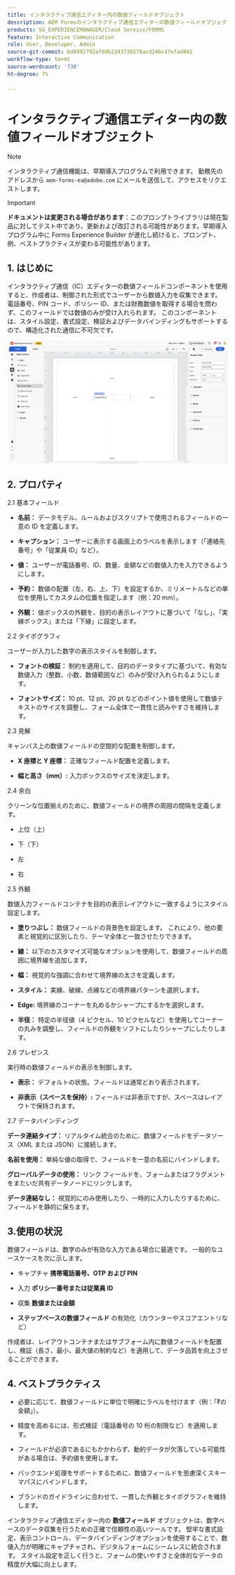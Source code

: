 ```yaml
---
title: インタラクティブ通信エディター内の数値フィールドオブジェクト
description: AEM Formsのインタラクティブ通信エディターの数値フィールドオブジェクトを使用すると、作成者は制御された形式でユーザーから数値入力を収集できます。
products: SG_EXPERIENCEMANAGER/Cloud Service/FORMS
feature: Interactive Communication
role: User, Developer, Admin
source-git-commit: bd8992792afddb2243736578acd24bc47efad842
workflow-type: tm+mt
source-wordcount: '738'
ht-degree: 7%

---
```



# インタラクティブ通信エディター内の数値フィールドオブジェクト

>[!NOTE]
>
> インタラクティブ通信機能は、早期導入プログラムで利用できます。 勤務先のアドレスから `aem-forms-ea@adobe.com` にメールを送信して、アクセスをリクエストします。

>[!IMPORTANT]
>
> **ドキュメントは変更される場合があります**：このプロンプトライブラリは現在製品に対してテスト中であり、更新および改訂される可能性があります。早期導入プログラム中に Forms Experience Builder が進化し続けると、プロンプト、例、ベストプラクティスが変わる可能性があります。

## &#x200B;1. はじめに

インタラクティブ通信（IC）エディターの数値フィールドコンポーネントを使用すると、作成者は、制御された形式でユーザーから数値入力を収集できます。 電話番号、PIN コード、ポリシー ID、または財務数値を取得する場合を問わず、このフィールドでは数値のみが受け入れられます。 このコンポーネントは、スタイル設定、書式設定、検証およびデータバインディングもサポートするので、構造化された通信に不可欠です。

![IC 文書の検索 &#x200B;](/help/forms/interactive-communication/assets/numericfield.png)

## &#x200B;2. プロパティ

2.1 基本フィールド

- **名前：** データモデル、ルールおよびスクリプトで使用されるフィールドの一意の ID を定義します。

- **キャプション：** ユーザーに表示する画面上のラベルを表示します（「連絡先番号」や「従業員 ID」など）。

- **値：** ユーザーが電話番号、ID、数量、金額などの数値入力を入力できるようにします。

- **予約：** 数値の配置（左、右、上、下）を設定するか、ミリメートルなどの単位を使用してカスタムの位置を指定します（例：20 mm）。

- **外観：** 値ボックスの外観を、目的の表示レイアウトに基づいて「なし」、「実線ボックス」または「下線」に設定します。

2.2 タイポグラフィ

ユーザーが入力した数字の表示スタイルを制御します。

- **フォントの検証：** 制約を適用して、目的のデータタイプに基づいて、有効な数値入力（整数、小数、数値範囲など）のみが受け入れられるようにします。

- **フォントサイズ：** 10 pt、12 pt、20 pt などのポイント値を使用して数値テキストのサイズを調整し、フォーム全体で一貫性と読みやすさを維持します。

2.3 見解

キャンバス上の数値フィールドの空間的な配置を制御します。

- **X 座標と Y 座標：** 正確なフィールド配置を定義します。

- **幅と高さ（mm）:** 入力ボックスのサイズを決定します。

2.4 余白

クリーンな位置揃えのために、数値フィールドの境界の周囲の間隔を定義します。

- 上位（上）

- 下（下）

- 左

- 右

2.5 外観

数値入力フィールドコンテナを目的の表示レイアウトに一致するようにスタイル設定します。

- **塗りつぶし：** 数値フィールドの背景色を設定します。 これにより、他の要素と視覚的に区別したり、テーマ全体と一致させたりできます。

- **線：** 以下のカスタマイズ可能なオプションを使用して、数値フィールドの周囲に境界線を追加します。

- **幅：** 視覚的な強調に合わせて境界線の太さを定義します。

- **スタイル：** 実線、破線、点線などの境界線パターンを選択します。

- **Edge:** 境界線のコーナーを丸めるかシャープにするかを選択します。

- **半径：** 特定の半径値（4 ピクセル、10 ピクセルなど）を使用してコーナーの丸みを調整し、フィールドの外観をソフトにしたりシャープにしたりします。

2.6 プレゼンス

実行時の数値フィールドの表示を制御します。

- **表示：** デフォルトの状態。フィールドは通常どおり表示されます。

- **非表示（スペースを保持）:** フィールドは非表示ですが、スペースはレイアウトで保持されます。

2.7 データバインディング

**データ連結タイプ：** リアルタイム統合のために、数値フィールドをデータソース（XML または JSON）に接続します。

**名前を使用：** 単純な値の取得で、フィールドを一意の名前にバインドします。

**グローバルデータの使用：** リンク フィールドを、フォームまたはフラグメントをまたいだ共有データノードにリンクします。

**データ連結なし：** 視覚的にのみ使用したり、一時的に入力したりするために、フィールドを静的に保ちます。

## 3.使用の状況

数値フィールドは、数字のみが有効な入力である場合に最適です。 一般的なユースケースを次に示します。

- キャプチャ **携帯電話番号、OTP および PIN**

- 入力 **ポリシー番号または従業員 ID**

- 収集 **数値または金額**

- **ステップベースの数値フィールド** の有効化（カウンターやスコアエントリなど）

作成者は、レイアウトコンテナまたはサブフォーム内に数値フィールドを配置し、検証（長さ、最小、最大値の制約など）を適用して、データ品質を向上させることができます。

## &#x200B;4. ベストプラクティス

- 必要に応じて、数値フィールドに単位で明確にラベルを付けます（例：「₹の金額」）。

- 精度を高めるには、形式検証（電話番号の 10 桁の制限など）を適用します。

- フィールドが必須であるにもかかわらず、動的データが欠落している可能性がある場合は、予約値を使用します。

- バックエンド処理をサポートするために、数値フィールドを思慮深くスキーマパスにバインドします。

- ブランドのガイドラインに合わせて、一貫した外観とタイポグラフィを維持します。

インタラクティブ通信エディター内の **数値フィールド** オブジェクトは、数字ベースのデータ収集を行うための正確で信頼性の高いツールです。 堅牢な書式設定、表示コントロール、データバインディングオプションを使用することで、数値入力が明確にキャプチャされ、デジタルフォームにシームレスに統合されます。 スタイル設定を正しく行うと、フォームの使いやすさと全体的なデータの精度が大幅に向上します。


